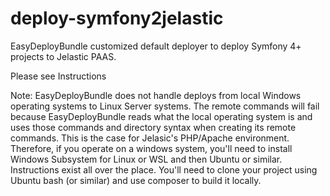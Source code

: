 # deploy-symfony2jelastic
EasyDeployBundle customized default deployer to deploy Symfony 4+ projects to Jelastic PAAS.

Please see Instructions 

Note: EasyDeployBundle does not handle deploys from local Windows operating systems to Linux Server systems. The remote commands will fail because EasyDeployBundle reads what the local operating system is and uses those commands and directory syntax when creating its remote commands. This is the case for Jelasic's PHP/Apache environment. Therefore, if you operate on a windows system, you'll need to install Windows Subsystem for Linux or WSL and then Ubuntu or similar. Instructions exist all over the place. You'll need to clone your project using Ubuntu bash (or similar) and use composer to build it locally.  
